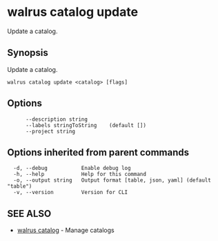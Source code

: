 # walrus catalog update

Update a catalog.

## Synopsis

Update a catalog.

```
walrus catalog update <catalog> [flags]
```

## Options

```
      --description string      
      --labels stringToString    (default [])
      --project string          
```

## Options inherited from parent commands

```
  -d, --debug           Enable debug log
  -h, --help            Help for this command
  -o, --output string   Output format [table, json, yaml] (default "table")
  -v, --version         Version for CLI
```

## SEE ALSO

* [walrus catalog](walrus_catalog)	 - Manage catalogs

